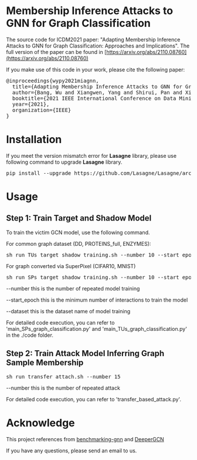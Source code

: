 # Membership Inference Attacks to GNN for Graph Classification

The source code for ICDM2021 paper: "Adapting Membership Inference Attacks to GNN for Graph Classification: Approaches and Implications".
The full version of the paper can be found in [https://arxiv.org/abs/2110.08760](https://arxiv.org/abs/2110.08760)

If you make use of this code in your work, please cite the following paper:
<pre>
@inproceedings{wypy2021miagnn,
  title={Adapting Membership Inference Attacks to GNN for Graph Classification: Approaches and Implications},
  author={Bang, Wu and Xiangwen, Yang and Shirui, Pan and Xingliang, Yuan},
  booktitle={2021 IEEE International Conference on Data Mining (ICDM)},
  year={2021},
  organization={IEEE}
}
</pre>


# Installation

If you meet the version mismatch error for **Lasagne** library, please use following command to
upgrade **Lasagne** library.
<pre>
pip install --upgrade https://github.com/Lasagne/Lasagne/archive/master.zip
</pre>

# Usage

## Step 1: Train Target and Shadow Model


To train the victim GCN model, use the following command. 


For common graph dataset (DD, PROTEINS_full, ENZYMES):
<pre>
sh run_TUs_target_shadow_training.sh --number 10 --start_epoch 100 --dataset DD
</pre>


For graph converted via SuperPixel (CIFAR10, MNIST)
<pre>
sh run_SPs_target_shadow_training.sh --number 10 --start_epoch 100 --dataset MNIST
</pre>


--number this is the number of repeated model training 

--start_epoch this is the minimum number of interactions to train the model 

--dataset this is the dataset name of model training


For detailed code execution, you can refer to 'main_SPs_graph_classification.py' and 'main_TUs_graph_classification.py' in the ./code folder.



## Step 2: Train Attack Model Inferring Graph Sample Membership

<pre>
sh run_transfer_attach.sh --number 15
</pre>

--number this is the number of repeated attack


For detailed code execution, you can refer to 'transfer_based_attack.py'.

# Acknowledge

This project references from [benchmarking-gnn](https://github.com/graphdeeplearning/benchmarking-gnns) and 
[DeeperGCN](https://github.com/lightaime/deep_gcns_torch)


If you have any questions, please send an email to us.
